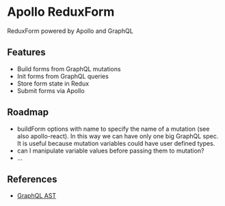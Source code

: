 # Apollo ReduxForm

ReduxForm powered by Apollo and GraphQL

## Features

* Build forms from GraphQL mutations
* Init forms from GraphQL queries
* Store form state in Redux
* Submit forms via Apollo

## Roadmap

* buildForm options with name to specify the name of a mutation (see also apollo-react). In this way we can have only one big GraphQL spec. It is useful because mutation variables could have user defined types.
* can I manipulate variable values before passing them to mutation?
* ...

## References

* [GraphQL AST](https://github.com/DefinitelyTyped/DefinitelyTyped/blob/master/graphql/language/ast.d.ts)
